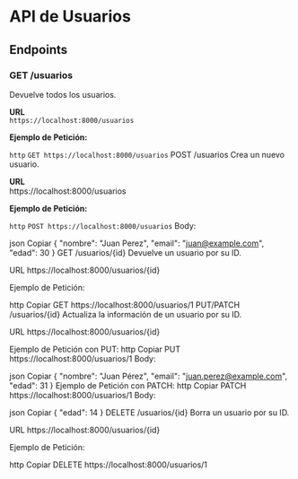 # API de Usuarios

## Endpoints

### GET /usuarios

Devuelve todos los usuarios.

**URL**  
`https://localhost:8000/usuarios`

**Ejemplo de Petición:**

`http`
`GET https://localhost:8000/usuarios`
POST /usuarios
Crea un nuevo usuario.

**URL**  
https://localhost:8000/usuarios

**Ejemplo de Petición:**

`http`
`POST https://localhost:8000/usuarios`
Body:

json
Copiar
{
"nombre": "Juan Perez",
"email": "juan@example.com",
"edad": 30
}
GET /usuarios/{id}
Devuelve un usuario por su ID.

URL
https://localhost:8000/usuarios/{id}

Ejemplo de Petición:

http
Copiar
GET https://localhost:8000/usuarios/1
PUT/PATCH /usuarios/{id}
Actualiza la información de un usuario por su ID.

URL
https://localhost:8000/usuarios/{id}

Ejemplo de Petición con PUT:
http
Copiar
PUT https://localhost:8000/usuarios/1
Body:

json
Copiar
{
"nombre": "Juan Pérez",
"email": "juan.perez@example.com",
"edad": 31
}
Ejemplo de Petición con PATCH:
http
Copiar
PATCH https://localhost:8000/usuarios/1
Body:

json
Copiar
{
"edad": 14
}
DELETE /usuarios/{id}
Borra un usuario por su ID.

URL
https://localhost:8000/usuarios/{id}

Ejemplo de Petición:

http
Copiar
DELETE https://localhost:8000/usuarios/1

```

```
